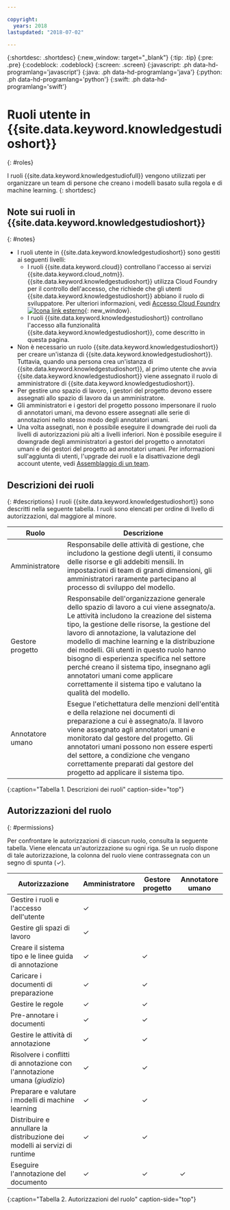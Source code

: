 ```yaml
---

copyright:
  years: 2018
lastupdated: "2018-07-02"

---
```


{:shortdesc: .shortdesc}
{:new_window: target="_blank"}
{:tip: .tip}
{:pre: .pre}
{:codeblock: .codeblock}
{:screen: .screen}
{:javascript: .ph data-hd-programlang='javascript'}
{:java: .ph data-hd-programlang='java'}
{:python: .ph data-hd-programlang='python'}
{:swift: .ph data-hd-programlang='swift'}

# Ruoli utente in {{site.data.keyword.knowledgestudioshort}}
{: #roles}

I ruoli {{site.data.keyword.knowledgestudiofull}} vengono utilizzati per organizzare un team di persone che creano i modelli basato sulla regola e di machine learning.
{: shortdesc}

## Note sui ruoli in {{site.data.keyword.knowledgestudioshort}}
{: #notes}

- I ruoli utente in {{site.data.keyword.knowledgestudioshort}} sono gestiti ai seguenti livelli:
  - I ruoli {{site.data.keyword.cloud}} controllano l'accesso ai servizi {{site.data.keyword.cloud_notm}}. {{site.data.keyword.knowledgestudioshort}} utilizza Cloud Foundry per il controllo dell'accesso, che richiede che gli utenti {{site.data.keyword.knowledgestudioshort}} abbiano il ruolo di sviluppatore. Per ulteriori informazioni, vedi [Accesso Cloud Foundry ![Icona link esterno](../../icons/launch-glyph.svg "Icona link esterno")](https://{DomainName}/docs/iam/cfaccess.html){: new_window}.
  - I ruoli {{site.data.keyword.knowledgestudioshort}} controllano l'accesso alla funzionalità {{site.data.keyword.knowledgestudioshort}}, come descritto in questa pagina.
- Non è necessario un ruolo {{site.data.keyword.knowledgestudioshort}} per creare un'istanza di {{site.data.keyword.knowledgestudioshort}}. Tuttavia, quando una persona crea un'istanza di {{site.data.keyword.knowledgestudioshort}}, al primo utente che avvia {{site.data.keyword.knowledgestudioshort}} viene assegnato il ruolo di amministratore di {{site.data.keyword.knowledgestudioshort}}.
- Per gestire uno spazio di lavoro, i gestori del progetto devono essere assegnati allo spazio di lavoro da un amministratore.
- Gli amministratori e i gestori del progetto possono impersonare il ruolo di annotatori umani, ma devono essere assegnati alle serie di annotazioni nello stesso modo degli annotatori umani.
- Una volta assegnati, non è possibile eseguire il downgrade dei ruoli da livelli di autorizzazioni più alti a livelli inferiori. Non è possibile eseguire il downgrade degli amministratori a gestori del progetto o annotatori umani e dei gestori del progetto ad annotatori umani. Per informazioni sull'aggiunta di utenti, l'upgrade dei ruoli e la disattivazione degli account utente, vedi [Assemblaggio di un team](/docs/services/watson-knowledge-studio/team.html).

## Descrizioni dei ruoli
{: #descriptions}
I ruoli {{site.data.keyword.knowledgestudioshort}} sono descritti nella seguente tabella. I ruoli sono elencati per ordine di livello di autorizzazioni, dal maggiore al minore.

| Ruolo | Descrizione |
|------|-------------|
| Amministratore | Responsabile delle attività di gestione, che includono la gestione degli utenti, il consumo delle risorse e gli addebiti mensili. In impostazioni di team di grandi dimensioni, gli amministratori raramente partecipano al processo di sviluppo del modello.
| Gestore progetto | Responsabile dell'organizzazione generale dello spazio di lavoro a cui viene assegnato/a. Le attività includono la creazione del sistema tipo, la gestione delle risorse, la gestione del lavoro di annotazione, la valutazione del modello di machine learning e la distribuzione dei modelli. Gli utenti in questo ruolo hanno bisogno di esperienza specifica nel settore perché creano il sistema tipo, insegnano agli annotatori umani come applicare correttamente il sistema tipo e valutano la qualità del modello. |
| Annotatore umano | Esegue l'etichettatura delle menzioni dell'entità e della relazione nei documenti di preparazione a cui è assegnato/a. Il lavoro viene assegnato agli annotatori umani e monitorato dal gestore del progetto. Gli annotatori umani possono non essere esperti del settore, a condizione che vengano correttamente preparati dal gestore del progetto ad applicare il sistema tipo. |
{:caption="Tabella 1. Descrizioni dei ruoli" caption-side="top"}

## Autorizzazioni del ruolo 
{: #permissions}

Per confrontare le autorizzazioni di ciascun ruolo, consulta la seguente tabella. Viene elencata un'autorizzazione su ogni riga. Se un ruolo dispone di tale autorizzazione, la colonna del ruolo viene contrassegnata con un segno di spunta (&checkmark;).

| Autorizzazione | Amministratore | Gestore progetto | Annotatore umano |
|------------|-------|-----------------|-----------------|
| Gestire i ruoli e l'accesso dell'utente | &checkmark; |  |  |
| Gestire gli spazi di lavoro | &checkmark; |  |  |
| Creare il sistema tipo e le linee guida di annotazione | &checkmark; | &checkmark; |  |
| Caricare i documenti di preparazione | &checkmark; | &checkmark; |  |
| Gestire le regole | &checkmark; | &checkmark; |  |
| Pre-annotare i documenti | &checkmark; | &checkmark; |  |
| Gestire le attività di annotazione | &checkmark; | &checkmark; |  |
| Risolvere i conflitti di annotazione con l'annotazione umana (*giudizio*) | &checkmark; | &checkmark; |  |
| Preparare e valutare i modelli di machine learning | &checkmark; | &checkmark; |  |
| Distribuire e annullare la distribuzione dei modelli ai servizi di runtime | &checkmark; | &checkmark; |  |
| Eseguire l'annotazione del documento | &checkmark; | &checkmark; | &checkmark; |
{:caption="Tabella 2. Autorizzazioni del ruolo" caption-side="top"}
